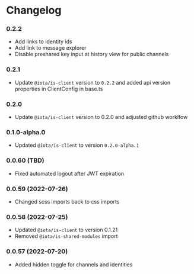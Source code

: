# Changelog

### 0.2.2

-   Add links to identity ids
-   Add link to message explorer
-   Disable preshared key input at history view for public channels

### 0.2.1

-   Update `@iota/is-client` version to `0.2.2` and added api version properties in ClientConfig in base.ts

### 0.2.0

-   Update `@iota/is-client` version to 0.2.0 and adjusted github worklfow

### 0.1.0-alpha.0

-   Updated `@iota/is-client` to version `0.2.0-alpha.1`

### 0.0.60 (TBD)

-   Fixed automated logout after JWT expiration

### 0.0.59 (2022-07-26)

-   Changed scss imports back to css imports

### 0.0.58 (2022-07-25)

-   Updated `@iota/is-client` to version 0.1.21
-   Removed `@iota/is-shared-modules` import

### 0.0.57 (2022-07-20)

-   Added hidden toggle for channels and identities
